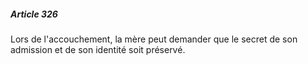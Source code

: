 ##### Article 326

Lors de l'accouchement, la mère peut demander que le secret de son admission et de son identité soit préservé.

